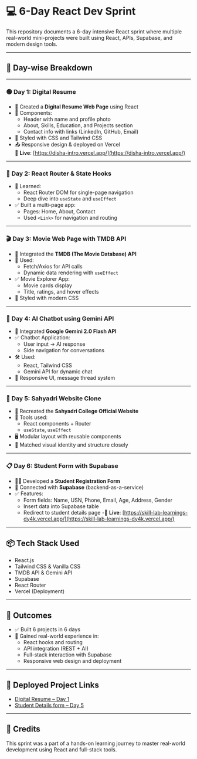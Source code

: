 # 💻 6-Day React Dev Sprint

This repository documents a 6-day intensive React sprint where multiple real-world mini-projects were built using React, APIs, Supabase, and modern design tools.

---

## 📅 Day-wise Breakdown

---

### 🟢 **Day 1: Digital Resume**

- 🧾 Created a **Digital Resume Web Page** using React
- 🧱 Components:
  - Header with name and profile photo
  - About, Skills, Education, and Projects section
  - Contact info with links (LinkedIn, GitHub, Email)
- 🎨 Styled with CSS and Tailwind CSS
- 📤 Responsive design & deployed on Vercel  
  🔗 **Live**: [https://disha-intro.vercel.app/](https://disha-intro.vercel.app/)

---

### 🔵 **Day 2: React Router & State Hooks**

- 🧠 Learned:
  - React Router DOM for single-page navigation
  - Deep dive into `useState` and `useEffect`
- ✅ Built a multi-page app:
  - Pages: Home, About, Contact
  - Used `<Link>` for navigation and routing

---

### 🎬 **Day 3: Movie Web Page with TMDB API**

- 🔗 Integrated the **TMDB (The Movie Database) API**
- 🔧 Used:
  - Fetch/Axios for API calls
  - Dynamic data rendering with `useEffect`
- ✅ Movie Explorer App:
  - Movie cards display
  - Title, ratings, and hover effects
- 💄 Styled with modern CSS

---

### 🤖 **Day 4: AI Chatbot using Gemini API**

- 🤝 Integrated **Google Gemini 2.0 Flash API**
- ✅ Chatbot Application:
  - User input → AI response
  - Side navigation for conversations
- 🛠️ Used:
  - React, Tailwind CSS
  - Gemini API for dynamic chat
- 🌟 Responsive UI, message thread system

---

### 🏫 **Day 5: Sahyadri Website Clone**

- 📄 Recreated the **Sahyadri College Official Website**
- 🔧 Tools used:
  - React components + Router
  - `useState`, `useEffect`
- 🖥️ Modular layout with reusable components
- 🎨 Matched visual identity and structure closely

---

### 📋 **Day 6: Student Form with Supabase**

- 🧑‍🎓 Developed a **Student Registration Form**
- 🔌 Connected with **Supabase** (backend-as-a-service)
- ✅ Features:
  - Form fields: Name, USN, Phone, Email, Age, Address, Gender
  - Insert data into Supabase table
  - Redirect to student details page
    -🔗 **Live**: [https://skill-lab-learnings-dy4k.vercel.app/](https://skill-lab-learnings-dy4k.vercel.app/)

---

## 📦 Tech Stack Used

- React.js
- Tailwind CSS & Vanilla CSS
- TMDB API & Gemini API
- Supabase
- React Router
- Vercel (Deployment)

---

## 🌟 Outcomes

- ✅ Built 6 projects in 6 days
- 🚀 Gained real-world experience in:
  - React hooks and routing
  - API integration (REST + AI)
  - Full-stack interaction with Supabase
  - Responsive web design and deployment

---

## 🔗 Deployed Project Links

- [Digital Resume – Day 1](https://disha-intro.vercel.app/)
- [Student Details form – Day 5](https://skill-lab-learnings-dy4k.vercel.app/)

---

## 🙌 Credits

This sprint was a part of a hands-on learning journey to master real-world development using React and full-stack tools.

